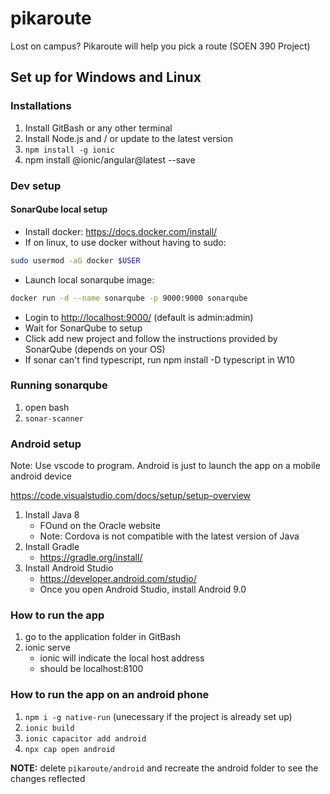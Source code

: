 # pikaroute

Lost on campus? Pikaroute will help you pick a route (SOEN 390 Project)

## Set up for Windows and Linux

### Installations

1. Install GitBash or any other terminal
2. Install Node.js and / or update to the latest version
3. `npm install -g ionic`
4. npm install @ionic/angular@latest --save

### Dev setup

#### SonarQube local setup

- Install docker: <https://docs.docker.com/install/>
- If on linux, to use docker without having to sudo:

```bash
sudo usermod -aG docker $USER
```

- Launch local sonarqube image:

```bash
docker run -d --name sonarqube -p 9000:9000 sonarqube
```

- Login to <http://localhost:9000/> (default is admin:admin)
- Wait for SonarQube to setup
- Click add new project and follow the instructions provided by SonarQube (depends on your OS)
- If sonar can't find typescript, run npm install -D typescript in W10

### Running sonarqube

1. open bash
2. `sonar-scanner`

### Android setup

Note: Use vscode to program. Android is just to launch the app on a mobile android device

<https://code.visualstudio.com/docs/setup/setup-overview>

1. Install Java 8
    - FOund on the Oracle website
    - Note: Cordova is not compatible with the latest version of Java
2. Install Gradle
    - <https://gradle.org/install/>
3. Install Android Studio
    - <https://developer.android.com/studio/>
    - Once you open Android Studio, install Android 9.0

### How to run the app

1. go to the application folder in GitBash
2. ionic serve
   - ionic will indicate the local host address
   - should be localhost:8100

### How to run the app on an android phone

1. `npm i -g native-run` (unecessary if the project is already set up)
2. `ionic build`
3. `ionic capacitor add android`
4. `npx cap open android`

**NOTE:** delete `pikaroute/android` and recreate the android folder to see the changes reflected